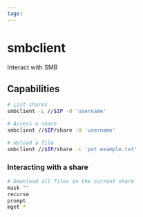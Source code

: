 ```yaml
---
tags:
---
```

# smbclient

Interact with SMB

## Capabilities

```bash
# List shares
smbclient -L //$IP -U 'username'

# Access a share
smbclient //$IP/share -U 'username'

# Upload a file
smbclient //$IP/share -c 'put example.txt'
```

### Interacting with a share

```bash
# Download all files in the current share
mask ""
recurse
prompt
mget *
```
